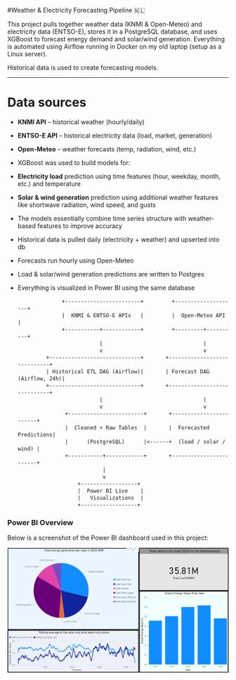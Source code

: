 #Weather & Electricity Forecasting Pipeline 🇳🇱

This project pulls together weather data (KNMI & Open-Meteo) and electricity data (ENTSO-E), stores it in a PostgreSQL database, and uses XGBoost to forecast energy demand and solar/wind generation. Everything is automated using Airflow running in Docker on my old laptop (setup as a Linux server).

Historical data is used to create forecasting models.

---

# Data sources

- **KNMI API** – historical weather (hourly/daily)
- **ENTSO-E API** – historical electricity data (load, market, generation)
- **Open-Meteo** – weather forecasts (temp, radiation, wind, etc.)

- XGBoost was used to build models for:
 - **Electricity load** prediction using time features (hour, weekday, month, etc.) and temperature
 - **Solar & wind generation** prediction using additional weather features like shortwave radiation, wind speed, and gusts
- The models essentially combine time series structure with weather-based features to improve accuracy


- Historical data is pulled daily (electricity + weather) and upserted into db
- Forecasts run hourly using Open-Meteo
- Load & solar/wind generation predictions are written to Postgres
- Everything is visualized in Power BI using the same database


                    +------------------------+         +--------------------+
                    |  KNMI & ENTSO-E APIs   |         |  Open-Meteo API    |
                    +-----------+------------+         +---------+----------+
                                |                                |
                                v                                v
               +-----------------------------+       +-----------------------------+
               | Historical ETL DAG (Airflow)|       | Forecast DAG (Airflow, 24h)|
               +-----------------------------+       +-----------------------------+
                                |                                |
                                v                                v
                     +------------------------+       +------------------------+
                     |  Cleaned + Raw Tables  |       |  Forecasted Predictions|
                     |      (PostgreSQL)      |<------+  (load / solar / wind) |
                     +-----------+------------+       +------------------------+
                                 |
                                 v
                         +------------------+
                         |  Power BI Live    |
                         |   Visualizations  |
                         +------------------+



### Power BI Overview

Below is a screenshot of the Power BI dashboard used in this project:

<img src="images/powerbi_overview.png" width="700"/>
